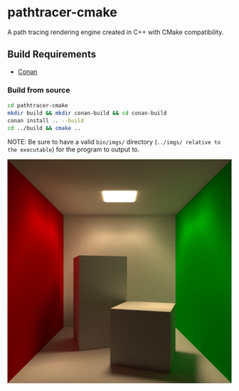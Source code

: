 # pathtracer-cmake

A path tracing rendering engine created in C++ with CMake compatibility.

## Build Requirements
 - [Conan](https://conan.io/)
 
 ### Build from source
 ```bash
cd pathtracer-cmake
mkdir build && mkdir conan-build && cd conan-build
conan install .. --build
cd ../build && cmake ..
 ```
NOTE: Be sure to have a valid `bin/imgs/` directory (`../imgs/ relative to the executable`) for the program to output to.

<!--![Example 2](https://github.com/Xeladarocks/pathtracer-cmake/blob/master/imgs/Trophy3.png?raw=true)-->
![Example 1](https://github.com/Xeladarocks/pathtracer-cmake/blob/master/imgs/Trophy2.png?raw=true)
